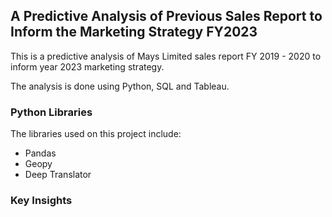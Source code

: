 ## A Predictive Analysis of Previous Sales Report to Inform the Marketing Strategy FY2023
This is a predictive analysis of Mays Limited sales report FY 2019 - 2020 to inform year 2023 marketing strategy.

The analysis is done using Python, SQL and Tableau.

### Python Libraries
The libraries used on this project include:
- Pandas
- Geopy
- Deep Translator

### Key Insights
